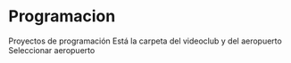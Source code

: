 # Programacion
Proyectos de programación
Está la carpeta del videoclub y del aeropuerto
Seleccionar aeropuerto

